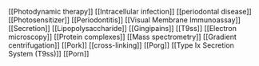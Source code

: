 [[Photodynamic therapy]]
[[Intracellular infection]]
[[periodontal disease]]
[[Photosensitizer]]
[[Periodontitis]]
[[Visual Membrane Immunoassay]]
[[Secretion]]
[[Lipopolysaccharide]]
[[Gingipains]]
[[T9ss]]
[[Electron microscopy]]
[[Protein complexes]]
[[Mass spectrometry]]
[[Gradient centrifugation]]
[[Pork]]
[[cross-linking]]
[[Porg]]
[[Type Ix Secretion System (T9ss)]]
[[Porn]]
